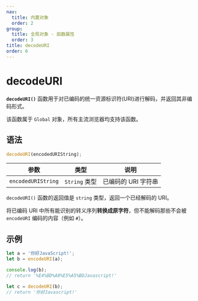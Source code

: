 ```yaml
---
nav:
  title: 内置对象
  order: 2
group:
  title: 全局对象 - 函数属性
  order: 3
title: decodeURI
order: 6
---
```


# decodeURI

**`decodeURI()`** 函数用于对已编码的统一资源标识符(URI)进行解码，并返回其非编码形式。

该函数属于 `Global` 对象，所有主流浏览器均支持该函数。

## 语法

```js
decodeURI(encodedURIString);
```

| 参数               | 类型          | 说明                |
| ------------------ | ------------- | ------------------- |
| `encodedURIString` | `String` 类型 | 已编码的 URI 字符串 |

`decodeURI()` 函数的返回值是 `string` 类型，返回一个已经解码的 URI。

将已编码 URI 中所有能识别的转义序列**转换成原字符**，但不能解码那些不会被 `encodeURI` 编码的内容（例如 `#`）。

## 示例

```js
let a = '你好JavaScript!';
let b = encodeURI(a);

console.log(b);
// return '%E4%BD%A0%E5%A5%BDJavascript!'

let c = decodeURI(b);
// return '你好Javascript!'
```
